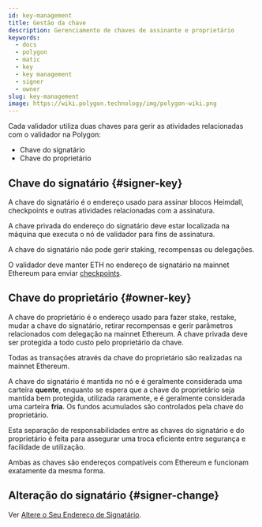 ```yaml
---
id: key-management
title: Gestão da chave
description: Gerenciamento de chaves de assinante e proprietário
keywords:
  - docs
  - polygon
  - matic
  - key
  - key management
  - signer
  - owner
slug: key-management
image: https://wiki.polygon.technology/img/polygon-wiki.png
---
```


Cada validador utiliza duas chaves para gerir as atividades relacionadas com o validador na Polygon:

* Chave do signatário
* Chave do proprietário

## Chave do signatário {#signer-key}

A chave do signatário é o endereço usado para assinar blocos Heimdall, checkpoints e outras atividades relacionadas com a assinatura.

A chave privada do endereço do signatário deve estar localizada na máquina que executa o nó de validador para fins de assinatura.

A chave do signatário não pode gerir staking, recompensas ou delegações.

O validador deve manter ETH no endereço de signatário na mainnet Ethereum para enviar [checkpoints](/docs/maintain/glossary.md#checkpoint-transaction).

## Chave do proprietário {#owner-key}

A chave do proprietário é o endereço usado para fazer stake, restake, mudar a chave do signatário, retirar recompensas e gerir parâmetros relacionados com delegação na mainnet Ethereum. A chave privada deve ser protegida a todo custo pelo proprietário da chave.

Todas as transações através da chave do proprietário são realizadas na mainnet Ethereum.

A chave do signatário é mantida no nó e é geralmente considerada uma carteira **quente**, enquanto se espera que a chave do proprietário seja mantida bem protegida, utilizada raramente, e é geralmente considerada uma carteira **fria**. Os fundos acumulados são controlados pela chave do proprietário.

Esta separação de responsabilidades entre as chaves do signatário e do proprietário é feita para assegurar uma troca eficiente entre segurança e facilidade de utilização.

Ambas as chaves são endereços compatíveis com Ethereum e funcionam exatamente da mesma forma.

## Alteração do signatário {#signer-change}

Ver [Altere o Seu Endereço de Signatário](/docs/maintain/validate/change-signer-address).
